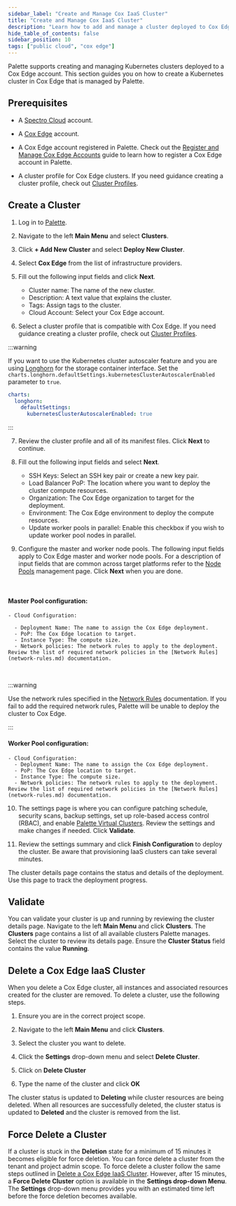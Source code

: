 ```yaml
---
sidebar_label: "Create and Manage Cox IaaS Cluster"
title: "Create and Manage Cox IaaS Cluster"
description: "Learn how to add and manage a cluster deployed to Cox Edge."
hide_table_of_contents: false
sidebar_position: 10
tags: ["public cloud", "cox edge"]
---
```


Palette supports creating and managing Kubernetes clusters deployed to a Cox Edge account. This section guides you on
how to create a Kubernetes cluster in Cox Edge that is managed by Palette.

## Prerequisites

- A [Spectro Cloud](https://console.spectrocloud.com) account.

- A [Cox Edge](https://portal.coxedge.com/login) account.

- A Cox Edge account registered in Palette. Check out the
  [Register and Manage Cox Edge Accounts](add-cox-edge-accounts.md) guide to learn how to register a Cox Edge account in
  Palette.

- A cluster profile for Cox Edge clusters. If you need guidance creating a cluster profile, check out
  [Cluster Profiles](../../../profiles/cluster-profiles/cluster-profiles.md).

## Create a Cluster

1.  Log in to [Palette](https://console.spectrocloud.com).

2.  Navigate to the left **Main Menu** and select **Clusters**.

3.  Click **+ Add New Cluster** and select **Deploy New Cluster**.

4.  Select **Cox Edge** from the list of infrastructure providers.

5.  Fill out the following input fields and click **Next**.

    - Cluster name: The name of the new cluster.
    - Description: A text value that explains the cluster.
    - Tags: Assign tags to the cluster.
    - Cloud Account: Select your Cox Edge account.

6.  Select a cluster profile that is compatible with Cox Edge. If you need guidance creating a cluster profile, check
    out [Cluster Profiles](../../../profiles/cluster-profiles/cluster-profiles.md).

:::warning

If you want to use the Kubernetes cluster autoscaler feature and you are using
[Longhorn](../../../integrations/longhorn.md) for the storage container interface. Set the
`charts.longhorn.defaultSettings.kubernetesClusterAutoscalerEnabled` parameter to `true`.

```yaml
charts:
  longhorn:
    defaultSettings:
      kubernetesClusterAutoscalerEnabled: true
```

:::

7. Review the cluster profile and all of its manifest files. Click **Next** to continue.

8. Fill out the following input fields and select **Next**.

   - SSH Keys: Select an SSH key pair or create a new key pair.
   - Load Balancer PoP: The location where you want to deploy the cluster compute resources.
   - Organization: The Cox Edge organization to target for the deployment.
   - Environment: The Cox Edge environment to deploy the compute resources.
   - Update worker pools in parallel: Enable this checkbox if you wish to update worker pool nodes in parallel.

9. Configure the master and worker node pools. The following input fields apply to Cox Edge master and worker node
   pools. For a description of input fields that are common across target platforms refer to the
   [Node Pools](../../cluster-management/node-pool.md) management page. Click **Next** when you are done.

<br />

#### Master Pool configuration:

    - Cloud Configuration:

      - Deployment Name: The name to assign the Cox Edge deployment.
      - PoP: The Cox Edge location to target.
      - Instance Type: The compute size.
      - Network policies: The network rules to apply to the deployment. Review the list of required network policies in the [Network Rules](network-rules.md) documentation.

<br />

:::warning

Use the network rules specified in the [Network Rules](network-rules.md) documentation. If you fail to add the required
network rules, Palette will be unable to deploy the cluster to Cox Edge.

:::

#### Worker Pool configuration:

    - Cloud Configuration:
      - Deployment Name: The name to assign the Cox Edge deployment.
      - PoP: The Cox Edge location to target.
      - Instance Type: The compute size.
      - Network policies: The network rules to apply to the deployment. Review the list of required network policies in the [Network Rules](network-rules.md) documentation.

10. The settings page is where you can configure patching schedule, security scans, backup settings, set up role-based
    access control (RBAC), and enable
    [Palette Virtual Clusters](../../../devx/palette-virtual-clusters/palette-virtual-clusters.md). Review the settings
    and make changes if needed. Click **Validate**.

11. Review the settings summary and click **Finish Configuration** to deploy the cluster. Be aware that provisioning
    IaaS clusters can take several minutes.

The cluster details page contains the status and details of the deployment. Use this page to track the deployment
progress.

## Validate

You can validate your cluster is up and running by reviewing the cluster details page. Navigate to the left **Main
Menu** and click **Clusters**. The **Clusters** page contains a list of all available clusters Palette manages. Select
the cluster to review its details page. Ensure the **Cluster Status** field contains the value **Running**.

## Delete a Cox Edge IaaS Cluster

When you delete a Cox Edge cluster, all instances and associated resources created for the cluster are removed. To
delete a cluster, use the following steps.

1. Ensure you are in the correct project scope.

2. Navigate to the left **Main Menu** and click **Clusters**.

3. Select the cluster you want to delete.

4. Click the **Settings** drop-down menu and select **Delete Cluster**.

5. Click on **Delete Cluster**

6. Type the name of the cluster and click **OK**

The cluster status is updated to **Deleting** while cluster resources are being deleted. When all resources are
successfully deleted, the cluster status is updated to **Deleted** and the cluster is removed from the list.

## Force Delete a Cluster

If a cluster is stuck in the **Deletion** state for a minimum of 15 minutes it becomes eligible for force deletion. You
can force delete a cluster from the tenant and project admin scope. To force delete a cluster follow the same steps
outlined in [Delete a Cox Edge IaaS Cluster](#delete-a-cox-edge-iaas-cluster). However, after 15 minutes, a **Force
Delete Cluster** option is available in the **Settings drop-down Menu**. The **Settings** drop-down menu provides you
with an estimated time left before the force deletion becomes available.
